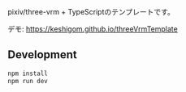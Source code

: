 pixiv/three-vrm + TypeScriptのテンプレートです。

デモ:
https://keshigom.github.io/threeVrmTemplate

## Development

```sh
npm install
npm run dev
```
